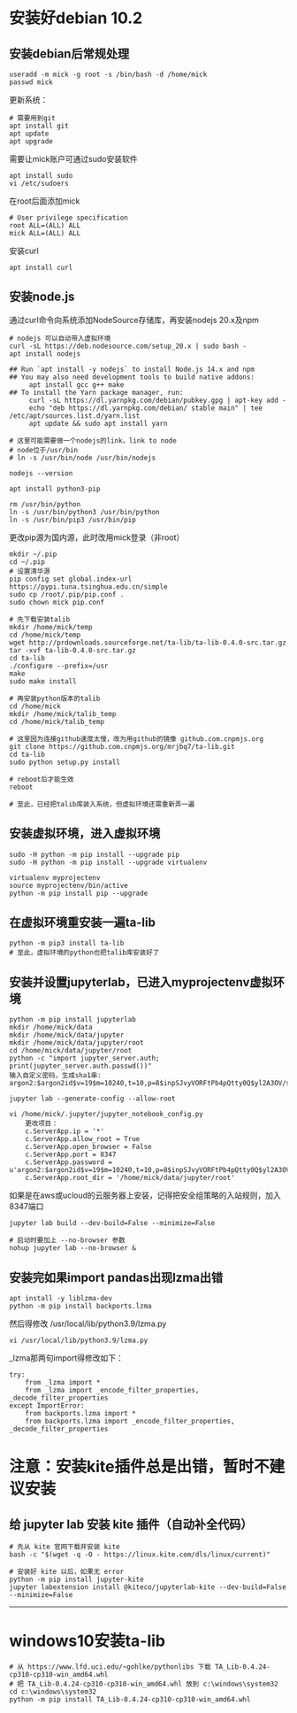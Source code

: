 # 安装好debian 10.2

## 安装debian后常规处理
```shell
useradd -m mick -g root -s /bin/bash -d /home/mick
passwd mick
```

更新系统：
```shell
# 需要用到git
apt install git
apt update
apt upgrade
```

需要让mick账户可通过sudo安装软件
```shell
apt install sudo
vi /etc/sudoers
```
在root后面添加mick
```shell
# User privilege specification
root ALL=(ALL) ALL
mick ALL=(ALL) ALL
```

安装curl
```shell
apt install curl
```

## 安装node.js

通过curl命令向系统添加NodeSource存储库，再安装nodejs 20.x及npm
```shell
# nodejs 可以自动带入虚拟环境
curl -sL https://deb.nodesource.com/setup_20.x | sudo bash -
apt install nodejs

## Run `apt install -y nodejs` to install Node.js 14.x and npm
## You may also need development tools to build native addons:
     apt install gcc g++ make
## To install the Yarn package manager, run:
     curl -sL https://dl.yarnpkg.com/debian/pubkey.gpg | apt-key add -
     echo "deb https://dl.yarnpkg.com/debian/ stable main" | tee /etc/apt/sources.list.d/yarn.list
     apt update && sudo apt install yarn

# 这里可能需要做一个nodejs的link，link to node
# node位于/usr/bin
# ln -s /usr/bin/node /usr/bin/nodejs

nodejs --version

apt install python3-pip

rm /usr/bin/python
ln -s /usr/bin/python3 /usr/bin/python
ln -s /usr/bin/pip3 /usr/bin/pip
```

更改pip源为国内源，此时改用mick登录（非root）
```shell
mkdir ~/.pip
cd ~/.pip
# 设置清华源
pip config set global.index-url https://pypi.tuna.tsinghua.edu.cn/simple
sudo cp /root/.pip/pip.conf .
sudo chown mick pip.conf

# 先下载安装talib
mkdir /home/mick/temp
cd /home/mick/temp
wget http://prdownloads.sourceforge.net/ta-lib/ta-lib-0.4.0-src.tar.gz
tar -xvf ta-lib-0.4.0-src.tar.gz
cd ta-lib
./configure --prefix=/usr
make
sudo make install

# 再安装python版本的talib
cd /home/mick
mkdir /home/mick/talib_temp
cd /home/mick/talib_temp

# 这里因为连接github速度太慢，改为用github的镜像 github.com.cnpmjs.org
git clone https://github.com.cnpmjs.org/mrjbq7/ta-lib.git
cd ta-lib
sudo python setup.py install

# reboot后才能生效
reboot

# 至此，已经把talib库装入系统，但虚拟环境还需重新弄一遍
```


## 安装虚拟环境，进入虚拟环境
```shell
sudo -H python -m pip install --upgrade pip
sudo -H python -m pip install --upgrade virtualenv

virtualenv myprojectenv
source myprojectenv/bin/active
python -m pip install pip --upgrade
```

## 在虚拟环境重安装一遍ta-lib
```shell
python -m pip3 install ta-lib
# 至此，虚拟环境的python也把talib库安装好了
```

## 安装并设置jupyterlab，已进入myprojectenv虚拟环境
```shell
python -m pip install jupyterlab
mkdir /home/mick/data
mkdir /home/mick/data/jupyter
mkdir /home/mick/data/jupyter/root
cd /home/mick/data/jupyter/root
python -c "import jupyter_server.auth; print(jupyter_server.auth.passwd())"
输入自定义密码，生成sha1串: argon2:$argon2id$v=19$m=10240,t=10,p=8$inpSJvyVORFtPb4pQtty0Q$yl2A3OV/s/u8ISZR3JKQJzmA4Y4+vyw3BxMqVveW7FY

jupyter lab --generate-config --allow-root

vi /home/mick/.jupyter/jupyter_notebook_config.py
	更改项目：
	c.ServerApp.ip = '*'
	c.ServerApp.allow_root = True
	c.ServerApp.open_browser = False
	c.ServerApp.port = 8347
	c.ServerApp.password = u'argon2:$argon2id$v=19$m=10240,t=10,p=8$inpSJvyVORFtPb4pQtty0Q$yl2A3OV/s/u8ISZR3JKQJzmA4Y4+vyw3BxMqVveW7FY'
	c.ServerApp.root_dir = '/home/mick/data/jupyter/root'
```

如果是在aws或ucloud的云服务器上安装，记得把安全组策略的入站规则，加入8347端口

```shell
jupyter lab build --dev-build=False --minimize=False

# 启动时要加上 --no-browser 参数
nohup jupyter lab --no-browser &
```



## 安装完如果import pandas出现lzma出错
```shell
apt install -y liblzma-dev
python -m pip install backports.lzma
```
然后得修改 /usr/local/lib/python3.9/lzma.py
```shell
vi /usr/local/lib/python3.9/lzma.py
```
_lzma那两句import得修改如下：
```shell
try:
    from _lzma import *
    from _lzma import _encode_filter_properties, _decode_filter_properties
except ImportError:
    from backports.lzma import *
    from backports.lzma import _encode_filter_properties, _decode_filter_properties
```

# 注意：安装kite插件总是出错，暂时不建议安装
## 给 jupyter lab 安装 kite 插件（自动补全代码）
```shell
# 先从 kite 官网下载并安装 kite
bash -c "$(wget -q -O - https://linux.kite.com/dls/linux/current)"

# 安装好 kite 以后，如果无 error
python -m pip install jupyter-kite
jupyter labextension install @kiteco/jupyterlab-kite --dev-build=False --minimize=False
```

---
# windows10安装ta-lib
```shell
# 从 https://www.lfd.uci.edu/~gohlke/pythonlibs 下载 TA_Lib-0.4.24-cp310-cp310-win_amd64.whl
# 把 TA_Lib-0.4.24-cp310-cp310-win_amd64.whl 放到 c:\windows\system32
cd c:\windows\system32
python -m pip install TA_Lib-0.4.24-cp310-cp310-win_amd64.whl
```